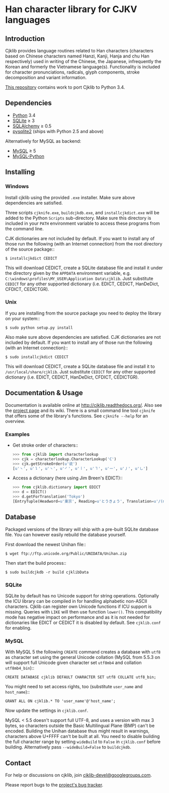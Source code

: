 Han character library for CJKV languages
========================================

Introduction
------------
Cjklib provides language routines related to Han characters (characters based
on Chinese characters named Hanzi, Kanji, Hanja and chu Han respectively) used
in writing of the Chinese, the Japanese, infrequently the Korean and formerly
the Vietnamese language(s). Functionality is included for character
pronunciations, radicals, glyph components, stroke decomposition and variant
information.

[This repository](https://github.com/khaeru/cjklib) contains work to port Cjklib
to Python 3.4.

Dependencies
------------
- [Python][python] 3.4
- [SQLite][sqlite] ≥ 3
- [SQLAlchemy][sqlalchemy] ≥ 0.5
- [pysqlite2][pysqlite2] (ships with Python 2.5 and above)

Alternatively for MySQL as backend:

- [MySQL][mysql] ≥ 5
- [MySQL-Python][mysql-python]

[python]: http://www.python.org/download/
[sqlite]: http://www.sqlite.org/download.html
[mysql]: http://www.mysql.com/downloads/mysql/
[sqlalchemy]: http://www.sqlalchemy.org/download.html
[pysqlite2]: http://code.google.com/p/pysqlite/downloads/list
[mysql-python]: http://sourceforge.net/projects/mysql-python/

Installing
----------

### Windows

Install cjklib using the provided ``.exe`` installer. Make sure above
dependencies are satisfied.

Three scripts ``cjknife.exe``, ``buildcjkdb.exe``, and ``installcjkdict.exe``
will be added to the Python ``Scripts`` sub-directory. Make sure this directory
is included in your ``PATH`` environment variable to access these programs from
the command line.

CJK dictionaries are not included by default. If you want to install any of
those run the following (with an Internet connection) from the root directory
of the source package::

    $ installcjkdict CEDICT

This will download CEDICT, create a SQLite database file and install it under
the directory given by the ``APPDATA`` environment variable, e.g.
``C:\windows\profiles\MY_USER\Application Data\cjklib``. Just substitute
``CEDICT`` for any other supported dictionary (i.e. EDICT, CEDICT, HanDeDict,
CFDICT, CEDICTGR).

### Unix

If you are installing from the source package you need to deploy the library on
your system::

    $ sudo python setup.py install

Also make sure above dependencies are satisfied. CJK dictionaries are not
included by default. If you want to install any of those run the following
(with an Internet connection)::

    $ sudo installcjkdict CEDICT

This will download CEDICT, create a SQLite database file and install it to
``/usr/local/share/cjklib``. Just substitute ``CEDICT`` for any other supported
dictionary (i.e. EDICT, CEDICT, HanDeDict, CFDICT, CEDICTGR).


Documentation & Usage
---------------------
Documentation is available online at http://cjklib.readthedocs.org/. Also see the [project page][project-page] and its wiki.
There is a small command line tool ``cjknife`` that offers some of the library's
functions. See ``cjknife --help`` for an overview.

[project-page]: http://code.google.com/p/cjklib/

### Examples

- Get stroke order of characters::

  ````python
  >>> from cjklib import characterlookup
  >>> cjk = characterlookup.CharacterLookup('C')
  >>> cjk.getStrokeOrder(u'说')
  [u'㇔', u'㇊', u'㇔', u'㇒', u'㇑', u'㇕', u'㇐', u'㇓', u'㇟']
  ````

- Access a dictionary (here using Jim Breen's EDICT)::

  ````python
  >>> from cjklib.dictionary import EDICT
  >>> d = EDICT()
  >>> d.getForTranslation('Tokyo')
  [EntryTuple(Headword=u'東京', Reading=u'とうきょう', Translation=u'/(n) Tokyo (current capital of Japan)/(P)/')]
  ````

Database
--------
Packaged versions of the library will ship with a pre-built SQLite database
file. You can however easily rebuild the database yourself.

First download the newest Unihan file::

````
$ wget ftp://ftp.unicode.org/Public/UNIDATA/Unihan.zip
````

Then start the build process::

````
$ sudo buildcjkdb -r build cjklibData
````

### SQLite

SQLite by default has no Unicode support for string operations. Optionally the
ICU library can be compiled in for handling alphabetic non-ASCII characters.
Cjklib can register own Unicode functions if ICU support is missing. Queries
with ``LIKE`` will then use function ``lower()``. This compatibility mode has
negative impact on performance and as it is not needed for dictionaries like
EDICT or CEDICT it is disabled by default. See ``cjklib.conf`` for enabling.

### MySQL

With MySQL 5 the following ``CREATE`` command creates a database with ``utf8``
as character set using the general Unicode collation
(MySQL from 5.5.3 on will support full Unicode given character set
``utf8mb4`` and collation ``utf8mb4_bin``)::

```
CREATE DATABASE cjklib DEFAULT CHARACTER SET utf8 COLLATE utf8_bin;
````

You might need to set access rights, too (substitute ``user_name`` and
``host_name``)::

````
GRANT ALL ON cjklib.* TO 'user_name'@'host_name';
````

Now update the settings in  ``cjklib.conf``.

MySQL < 5.5 doesn't support full UTF-8, and uses a version with max 3 bytes, so
characters outside the Basic Multilingual Plane (BMP) can't be encoded. Building
the Unihan database thus might result in warnings, characters above U+FFFF
can't be built at all. You need to disable building the full character range
by setting ``wideBuild`` to ``False`` in ``cjklib.conf`` before building.
Alternatively pass ``--wideBuild=False`` to ``buildcjkdb``.


Contact
-------
For help or discussions on cjklib, join [cjklib-devel@googlegroups.com](http://groups.google.com/group/cjklib-devel).

Please report bugs to the [project's bug tracker](http://code.google.com/p/cjklib/issues/list).
